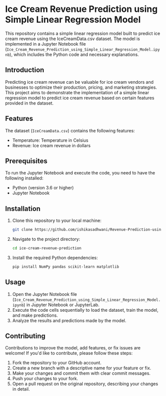 # Ice Cream Revenue Prediction using Simple Linear Regression Model

This repository contains a simple linear regression model built to predict ice cream revenue using the IceCreamData.csv dataset. The model is implemented in a Jupyter Notebook file (`Ice_Cream_Revenue_Prediction_using_Simple_Linear_Regression_Model.ipynb`), which includes the Python code and necessary explanations.

## Introduction
Predicting ice cream revenue can be valuable for ice cream vendors and businesses to optimize their production, pricing, and marketing strategies. This project aims to demonstrate the implementation of a simple linear regression model to predict ice cream revenue based on certain features provided in the dataset.

## Features
The dataset (`IceCreamData.csv`) contains the following features:
- Temperature: Temperature in Celsius
- Revenue: Ice cream revenue in dollars

## Prerequisites
To run the Jupyter Notebook and execute the code, you need to have the following installed:
- Python (version 3.6 or higher)
- Jupyter Notebook

## Installation
1. Clone this repository to your local machine:
    ```bash
    git clone https://github.com/ishikasadhwani/Revenue-Prediction-using-Simple-Linear-Regression
    ```
2. Navigate to the project directory:
    ```bash
    cd ice-cream-revenue-prediction
    ```
3. Install the required Python dependencies:
    ```bash
    pip install NumPy pandas scikit-learn matplotlib
    ```

## Usage
1. Open the Jupyter Notebook file (`Ice_Cream_Revenue_Prediction_using_Simple_Linear_Regression_Model.ipynb`) in Jupyter Notebook or JupyterLab.
2. Execute the code cells sequentially to load the dataset, train the model, and make predictions.
3. Analyze the results and predictions made by the model.

## Contributing
Contributions to improve the model, add features, or fix issues are welcome! If you'd like to contribute, please follow these steps:
1. Fork the repository to your GitHub account.
2. Create a new branch with a descriptive name for your feature or fix.
3. Make your changes and commit them with clear commit messages.
4. Push your changes to your fork.
5. Open a pull request on the original repository, describing your changes in detail.
